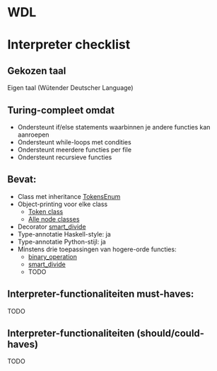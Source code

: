 # WDL

# Interpreter checklist
## Gekozen taal
Eigen taal (Wütender Deutscher Language)

## Turing-compleet omdat
* Ondersteunt if/else statements waarbinnen je andere functies kan aanroepen
* Ondersteunt while-loops met condities
* Ondersteunt meerdere functies per file
* Ondersteunt recursieve functies

## Bevat:
* Class met inheritance [TokensEnum](https://github.com/TimStolker/WDL/blob/27fe3f530ccaa7b728086572317585c9ccc169dc/src/classtoken.py#L8)
* Object-printing voor elke class
  * [Token class](https://github.com/TimStolker/WDL/blob/27fe3f530ccaa7b728086572317585c9ccc169dc/src/classtoken.py#L53)
  * [Alle node classes](https://github.com/TimStolker/WDL/blob/27fe3f530ccaa7b728086572317585c9ccc169dc/src/classparser.py#L4)
* Decorator [smart_divide](https://github.com/TimStolker/WDL/blob/9f0d0e977541fd81cff48cb0825f3eeb894042e6/src/classinterpreter.py#L8)
* Type-annotatie Haskell-style: ja
* Type-annotatie Python-stijl: ja
* Minstens drie toepassingen van hogere-orde functies:
  * [binary_operation](https://github.com/TimStolker/WDL/blob/27fe3f530ccaa7b728086572317585c9ccc169dc/src/classparser.py#L361)
  * [smart_divide](https://github.com/TimStolker/WDL/blob/9f0d0e977541fd81cff48cb0825f3eeb894042e6/src/classinterpreter.py#L8)
  * TODO

## Interpreter-functionaliteiten must-haves:
TODO

## Interpreter-functionaliteiten (should/could-haves)
TODO
